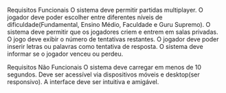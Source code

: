 Requisitos Funcionais
O sistema deve permitir partidas multiplayer.
O jogador deve poder escolher entre diferentes níveis de dificuldade(Fundamental, Ensino Médio, Faculdade e Guru Supremo).
O sistema deve permitir que os jogadores criem e entrem em salas privadas.
O jogo deve exibir o número de tentativas restantes.
O jogador deve poder inserir letras ou palavras como tentativa de resposta.
O sistema deve informar se o jogador venceu ou perdeu.

Requisitos Não Funcionais
O sistema deve carregar em menos de 10 segundos.
Deve ser acessível via dispositivos móveis e desktop(ser responsivo).
A interface deve ser intuitiva e amigável.
